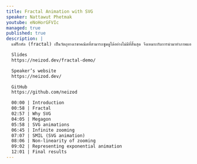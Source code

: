 ```yaml
---
title: Fractal Animation with SVG
speaker: Nattawut Phetmak
youtube: eNoHorGFVIc
managed: true
published: true
description: |
  แฟร็กทัล (fractal) เป็นวัตถุทางเรขาคณิตที่สามารถซูมดูได้อย่างไม่มีที่สิ้นสุด จึงเหมาะกับการนำมาทำภาพแอนิเมชันสะกดจิตเป็นอย่างมาก และมันจะมีอะไรดีกว่า SVG ขนาดเล็กจิ๋วอีกหละ ...

  Slides
  https://neizod.dev/fractal-demo/

  Speaker’s website
  https://neizod.dev/

  GitHub
  https://github.com/neizod

  00:00 | Introduction
  00:58 | Fractal
  02:57 | Why SVG
  04:05 | Megagon
  05:58 | SVG animations
  06:45 | Infinite zooming
  07:07 | SMIL (SVG animation)
  08:06 | Non-linearity of zooming
  09:02 | Representing exponential animation
  12:01 | Final results
---
```

